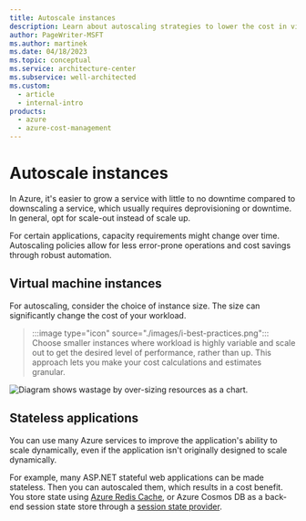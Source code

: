 ```yaml
---
title: Autoscale instances
description: Learn about autoscaling strategies to lower the cost in virtual machine instances or stateless applications in Azure.
author: PageWriter-MSFT
ms.author: martinek
ms.date: 04/18/2023
ms.topic: conceptual
ms.service: architecture-center
ms.subservice: well-architected
ms.custom:
  - article
  - internal-intro
products:
  - azure
  - azure-cost-management
---
```


# Autoscale instances

In Azure, it's easier to grow a service with little to no downtime compared to downscaling a service, which usually requires deprovisioning or downtime. In general, opt for scale-out instead of scale up.

For certain applications, capacity requirements might change over time. Autoscaling policies allow for less error-prone operations and cost savings through robust automation.

## Virtual machine instances

For autoscaling, consider the choice of instance size. The size can significantly change the cost of your workload.

> :::image type="icon" source="./images/i-best-practices.png"::: Choose smaller instances where workload is highly variable and scale out to get the desired level of performance, rather than up. This approach lets you make your cost calculations and estimates granular.

![Diagram shows wastage by over-sizing resources as a chart.](../_images/over-sizing.png)

## Stateless applications

You can use many Azure services to improve the application's ability to scale dynamically, even if the application isn't originally designed to scale dynamically.

For example, many ASP.NET stateful web applications can be made stateless. Then you can autoscaled them, which results in a cost benefit. You store state using [Azure Redis Cache](/azure/azure-cache-for-redis/cache-aspnet-session-state-provider), or Azure Cosmos DB as a back-end session state store through a [session state provider](https://github.com/aspnet/AspNetSessionState).
